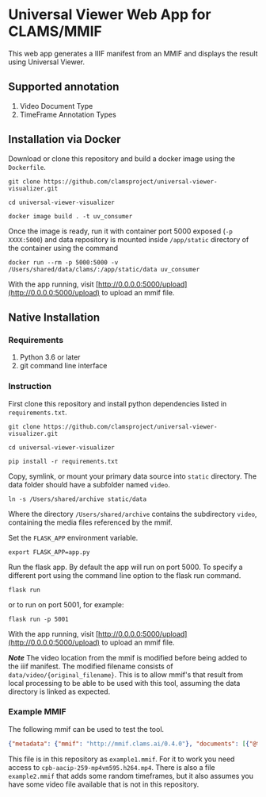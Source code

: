 # Universal Viewer Web App for CLAMS/MMIF

This web app generates a IIIF manifest from an MMIF and displays the result using Universal Viewer.

## Supported annotation

1. Video Document Type
1. TimeFrame Annotation Types

## Installation via Docker 

Download or clone this repository and build a docker image using the `Dockerfile`.

```git clone https://github.com/clamsproject/universal-viewer-visualizer.git```

```cd universal-viewer-visualizer```

```docker image build . -t uv_consumer```

Once the image is ready, run it with container port 5000  exposed (`-p XXXX:5000`) and data repository is mounted inside `/app/static` directory of the container using  the command

```docker run --rm -p 5000:5000 -v /Users/shared/data/clams/:/app/static/data uv_consumer```

With the app running, visit [http://0.0.0.0:5000/upload](http://0.0.0.0:5000/upload) to upload an mmif file.

## Native Installation

### Requirements

1. Python 3.6 or later
1. git command line interface

### Instruction
First clone this repository and install python dependencies listed in `requirements.txt`.

```git clone https://github.com/clamsproject/universal-viewer-visualizer.git```

```cd universal-viewer-visualizer```

```pip install -r requirements.txt```

Copy, symlink, or mount your primary data source into `static` directory. The data folder should have a subfolder named `video`.

```ln -s /Users/shared/archive static/data```

Where the directory `/Users/shared/archive` contains the subdirectory `video`, containing the media files referenced by the mmif.

Set the `FLASK_APP` environment variable. 

```export FLASK_APP=app.py```

Run the flask app. By default the app will run on port 5000. To specify a different port using the command line option to the flask run command.

```flask run```

or to run on port 5001, for example:

```flask run -p 5001```

With the app running, visit [http://0.0.0.0:5000/upload](http://0.0.0.0:5000/upload) to upload an mmif file.

***Note***
The video location from the mmif is modified before being added to the iiif manifest. The modified filename consists of `data/video/{original_filename}`. This is to allow mmif's that result from local processing to be able to be used with this tool, assuming the data directory is linked as expected.


### Example MMIF
The following mmif can be used to test the tool.
```json
{"metadata": {"mmif": "http://mmif.clams.ai/0.4.0"}, "documents": [{"@type": "http://mmif.clams.ai/0.4.0/vocabulary/VideoDocument", "properties": {"mime": "video", "id": "d1", "location": "file:///data/clams/video/cpb-aacip-259-mp4vm595.h264.mp4"}}], "views": [{"id": "v_0", "metadata": {"timestamp": "2022-01-03T16:35:27.965525", "app": "http://mmif.clams.ai/apps/slatedetect/0.1", "contains": {"http://mmif.clams.ai/0.4.0/vocabulary/TimeFrame": {"timeUnit": "milliseconds", "document": "d1"}}, "parameters": {"timeUnit": "milliseconds", "sampleRatio": "10", "stopAt": "30", "stopAfterOne": "True", "minFrameCount": "10", "threshold": "0.5"}}, "annotations": [{"@type": "http://mmif.clams.ai/0.4.0/vocabulary/TimeFrame", "properties": {"start": 0, "end": 1034, "frameType": "slate", "id": "tf_1"}}]}]}
```

This file is in this repository as `example1.mmif`. For it to work you need access to `cpb-aacip-259-mp4vm595.h264.mp4`. There is also a file `example2.mmif` that adds some random timeframes, but it also assumes you have some video file available that is not in this repository.
